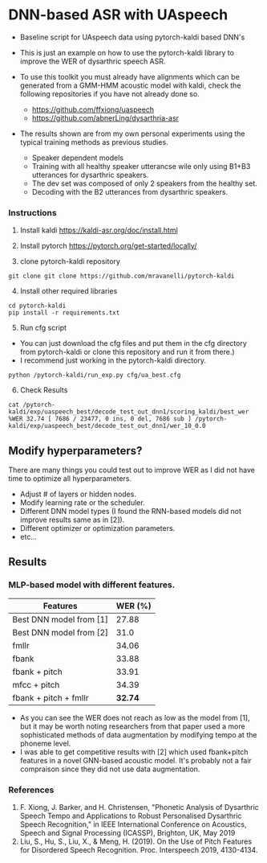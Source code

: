 
# DNN-based ASR with UAspeech
- Baseline script for UAspeech data using pytorch-kaldi based DNN's
- This is just an example on how to use the pytorch-kaldi library to improve the WER of dysarthric speech ASR.
- To use this toolkit you must already have alignments which can be generated from a GMM-HMM acoustic model with kaldi, check the following repositories if you have not already done so.
  - https://github.com/ffxiong/uaspeech
  - https://github.com/abnerLing/dysarthria-asr
  
- The results shown are from my own personal experiments using the typical training methods as previous studies.
  - Speaker dependent models 
  - Training with all healthy speaker utterancse wile only using B1+B3 utterances for dysarthric speakers.
  - The dev set was composed of only 2 speakers from the healthy set.
  - Decoding with the B2 utterances from dysarthric speakers.
### Instructions
1. Install kaldi https://kaldi-asr.org/doc/install.html
2. Install pytorch https://pytorch.org/get-started/locally/

3. clone pytorch-kaldi repository
```
git clone git clone https://github.com/mravanelli/pytorch-kaldi
```
4. Install other required libraries
```
cd pytorch-kaldi
pip install -r requirements.txt
```
5. Run cfg script 
  - You can just download the cfg files and put them in the cfg directory from pytorch-kaldi or clone this repository and run it from there.)
  - I recommend just working in the pytorch-kaldi directory.
``` 
python /pytorch-kaldi/run_exp.py cfg/ua_best.cfg
```
6. Check Results
``` 
cat /pytorch-kaldi/exp/uaspeech_best/decode_test_out_dnn1/scoring_kaldi/best_wer
%WER 32.74 [ 7686 / 23477, 0 ins, 0 del, 7686 sub ] /pytorch-kaldi/exp/uaspeech_best/decode_test_out_dnn1/wer_10_0.0
```

## Modify hyperparameters?
There are many things you could test out to improve WER as I did not have time to optimize all hyperparameters.
- Adjust # of layers or hidden nodes.
- Modify learning rate or the scheduler.
- Different DNN model types (I found the RNN-based models did not improve results same as in [2]).
- Different optimizer or optimization parameters.
- etc...


## Results 
### MLP-based model with different features.

| Features  | WER (%) |
| --------- | ------- |
| Best DNN model from [1]  | 27.88  |
| Best DNN model from [2]  | 31.0  |
| fmllr  | 34.06  |
| fbank  | 33.88  |
| fbank + pitch | 33.91  |
| mfcc + pitch  | 34.39  |
| fbank + pitch + fmllr  | **32.74**  |

- As you can see the WER does not reach as low as the model from [1], but it may be worth noting researchers from that paper used a more sophisticated methods of data augmentation by modifying tempo at the phoneme level.
- I was able to get competitive results with [2] which used fbank+pitch features in a novel GNN-based acoustic model. It's probably not a fair compraison since they did not use data augmentation.


### References
1. F. Xiong, J. Barker, and H. Christensen, "Phonetic Analysis of Dysarthric Speech Tempo and Applications to Robust Personalised Dysarthric Speech Recognition," in IEEE International Conference on Acoustics, Speech and Signal Processing (ICASSP), Brighton, UK, May 2019
2. Liu, S., Hu, S., Liu, X., & Meng, H. (2019). On the Use of Pitch Features for Disordered Speech Recognition. Proc. Interspeech 2019, 4130-4134.
